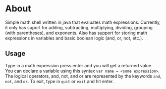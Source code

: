 # About
Simple math shell written in java that evaluates math expressions. Currently, it only has suport for adding, subtracting, multiplying, dividing, grouping (with parentheses), and exponents. Also has support for storing math expressions in variables and basic boolean logic (and, or, not, etc.). 

## Usage
Type in a math expression press enter and you will get a returned value. You can declare a variable using this syntax ``` var name = <some expression> ```. The logical operators, and, not, and or are represented by the keywords ```and```, ```not```, and ```or```. To exit, type in ```quit``` or ```exit``` and hit enter.
